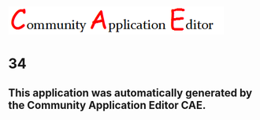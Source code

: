 ![CAE](https://github.com/PhilCAEOrg/CAE-Deployment-Temp/blob/master/img/logo.png)  

34
===================


This application was automatically generated by the Community Application Editor CAE.  
---------------
